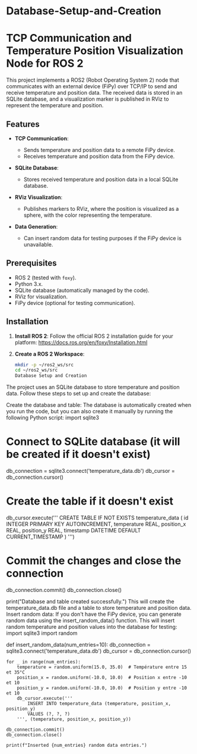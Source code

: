 # Database-Setup-and-Creation
# TCP Communication and Temperature Position Visualization Node for ROS 2

This project implements a ROS2 (Robot Operating System 2) node that communicates with an external device (FiPy) over TCP/IP to send and receive temperature and position data. The received data is stored in an SQLite database, and a visualization marker is published in RViz to represent the temperature and position.

## Features

- **TCP Communication**: 
  - Sends temperature and position data to a remote FiPy device.
  - Receives temperature and position data from the FiPy device.
  
- **SQLite Database**: 
  - Stores received temperature and position data in a local SQLite database.
  
- **RViz Visualization**: 
  - Publishes markers to RViz, where the position is visualized as a sphere, with the color representing the temperature.

- **Data Generation**:
  - Can insert random data for testing purposes if the FiPy device is unavailable.

## Prerequisites

- ROS 2 (tested with `foxy`).
- Python 3.x.
- SQLite database (automatically managed by the code).
- RViz for visualization.
- FiPy device (optional for testing communication).

## Installation

1. **Install ROS 2**: Follow the official ROS 2 installation guide for your platform: https://docs.ros.org/en/foxy/Installation.html

2. **Create a ROS 2 Workspace**:
   ```bash
   mkdir -p ~/ros2_ws/src
   cd ~/ros2_ws/src
   Database Setup and Creation
The project uses an SQLite database to store temperature and position data. Follow these steps to set up and create the database:

Create the database and table:
The database is automatically created when you run the code, but you can also create it manually by running the following Python script:
import sqlite3

# Connect to SQLite database (it will be created if it doesn't exist)
db_connection = sqlite3.connect('temperature_data.db')
db_cursor = db_connection.cursor()

# Create the table if it doesn't exist
db_cursor.execute('''
    CREATE TABLE IF NOT EXISTS temperature_data (
        id INTEGER PRIMARY KEY AUTOINCREMENT,
        temperature REAL,
        position_x REAL,
        position_y REAL,
        timestamp DATETIME DEFAULT CURRENT_TIMESTAMP
    )
''')

# Commit the changes and close the connection
db_connection.commit()
db_connection.close()

print("Database and table created successfully.")
This will create the temperature_data.db file and a table to store temperature and position data.
Insert random data:
If you don't have the FiPy device, you can generate random data using the insert_random_data() function. This will insert random temperature and position values into the database for testing:
import sqlite3
import random

def insert_random_data(num_entries=10):
    db_connection = sqlite3.connect('temperature_data.db')
    db_cursor = db_connection.cursor()

    for _ in range(num_entries):
        temperature = random.uniform(15.0, 35.0)  # Température entre 15 et 35°C
        position_x = random.uniform(-10.0, 10.0)  # Position x entre -10 et 10
        position_y = random.uniform(-10.0, 10.0)  # Position y entre -10 et 10
        db_cursor.execute('''
            INSERT INTO temperature_data (temperature, position_x, position_y)
            VALUES (?, ?, ?)
        ''', (temperature, position_x, position_y))

    db_connection.commit()
    db_connection.close()

    print(f"Inserted {num_entries} random data entries.")

